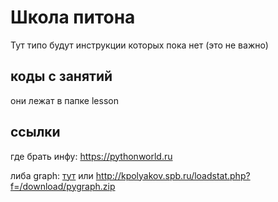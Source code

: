 # Школа питона 
Тут типо будут инструкции которых пока нет (это не важно)

## коды с занятий

они лежат в папке lesson

## ссылки

где брать инфу: https://pythonworld.ru

либа graph: [тут](http://kpolyakov.spb.ru/loadstat.php?f=/download/pygraph.zip) или http://kpolyakov.spb.ru/loadstat.php?f=/download/pygraph.zip

